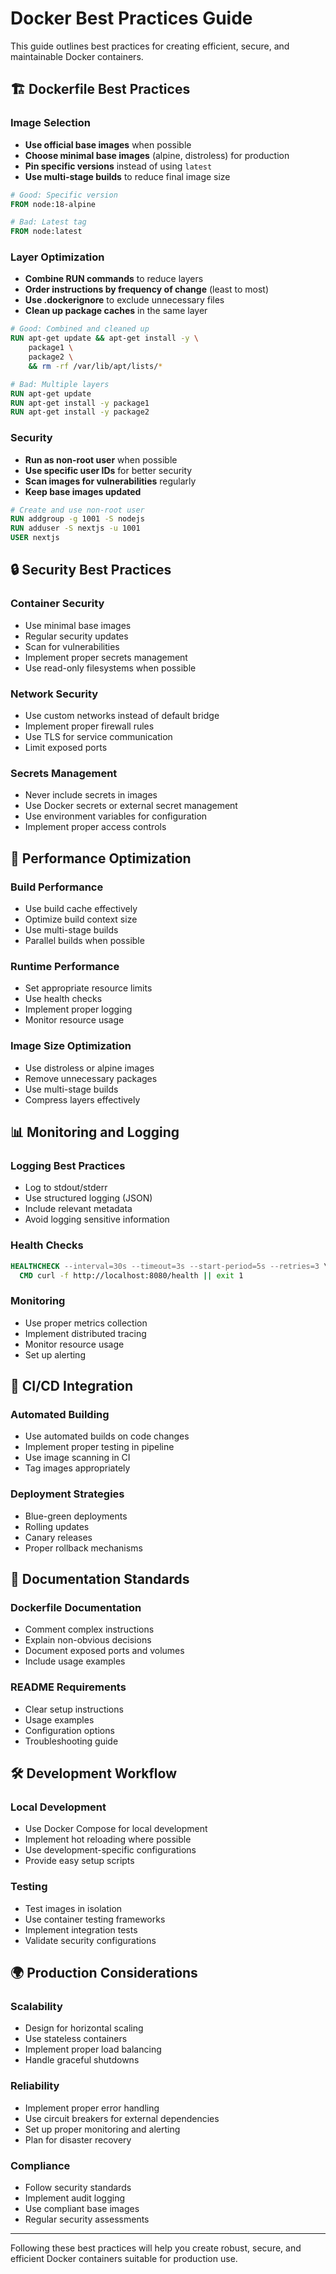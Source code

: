 # Docker Best Practices Guide

This guide outlines best practices for creating efficient, secure, and maintainable Docker containers.

## 🏗️ Dockerfile Best Practices

### Image Selection
- **Use official base images** when possible
- **Choose minimal base images** (alpine, distroless) for production
- **Pin specific versions** instead of using `latest`
- **Use multi-stage builds** to reduce final image size

```dockerfile
# Good: Specific version
FROM node:18-alpine

# Bad: Latest tag
FROM node:latest
```

### Layer Optimization
- **Combine RUN commands** to reduce layers
- **Order instructions by frequency of change** (least to most)
- **Use .dockerignore** to exclude unnecessary files
- **Clean up package caches** in the same layer

```dockerfile
# Good: Combined and cleaned up
RUN apt-get update && apt-get install -y \
    package1 \
    package2 \
    && rm -rf /var/lib/apt/lists/*

# Bad: Multiple layers
RUN apt-get update
RUN apt-get install -y package1
RUN apt-get install -y package2
```

### Security
- **Run as non-root user** when possible
- **Use specific user IDs** for better security
- **Scan images for vulnerabilities** regularly
- **Keep base images updated**

```dockerfile
# Create and use non-root user
RUN addgroup -g 1001 -S nodejs
RUN adduser -S nextjs -u 1001
USER nextjs
```

## 🔒 Security Best Practices

### Container Security
- Use minimal base images
- Regular security updates
- Scan for vulnerabilities
- Implement proper secrets management
- Use read-only filesystems when possible

### Network Security
- Use custom networks instead of default bridge
- Implement proper firewall rules
- Use TLS for service communication
- Limit exposed ports

### Secrets Management
- Never include secrets in images
- Use Docker secrets or external secret management
- Use environment variables for configuration
- Implement proper access controls

## 🚀 Performance Optimization

### Build Performance
- Use build cache effectively
- Optimize build context size
- Use multi-stage builds
- Parallel builds when possible

### Runtime Performance
- Set appropriate resource limits
- Use health checks
- Implement proper logging
- Monitor resource usage

### Image Size Optimization
- Use distroless or alpine images
- Remove unnecessary packages
- Use multi-stage builds
- Compress layers effectively

## 📊 Monitoring and Logging

### Logging Best Practices
- Log to stdout/stderr
- Use structured logging (JSON)
- Include relevant metadata
- Avoid logging sensitive information

### Health Checks
```dockerfile
HEALTHCHECK --interval=30s --timeout=3s --start-period=5s --retries=3 \
  CMD curl -f http://localhost:8080/health || exit 1
```

### Monitoring
- Use proper metrics collection
- Implement distributed tracing
- Monitor resource usage
- Set up alerting

## 🔄 CI/CD Integration

### Automated Building
- Use automated builds on code changes
- Implement proper testing in pipeline
- Use image scanning in CI
- Tag images appropriately

### Deployment Strategies
- Blue-green deployments
- Rolling updates
- Canary releases
- Proper rollback mechanisms

## 📝 Documentation Standards

### Dockerfile Documentation
- Comment complex instructions
- Explain non-obvious decisions
- Document exposed ports and volumes
- Include usage examples

### README Requirements
- Clear setup instructions
- Usage examples
- Configuration options
- Troubleshooting guide

## 🛠️ Development Workflow

### Local Development
- Use Docker Compose for local development
- Implement hot reloading where possible
- Use development-specific configurations
- Provide easy setup scripts

### Testing
- Test images in isolation
- Use container testing frameworks
- Implement integration tests
- Validate security configurations

## 🌍 Production Considerations

### Scalability
- Design for horizontal scaling
- Use stateless containers
- Implement proper load balancing
- Handle graceful shutdowns

### Reliability
- Implement proper error handling
- Use circuit breakers for external dependencies
- Set up proper monitoring and alerting
- Plan for disaster recovery

### Compliance
- Follow security standards
- Implement audit logging
- Use compliant base images
- Regular security assessments

---

Following these best practices will help you create robust, secure, and efficient Docker containers suitable for production use.
